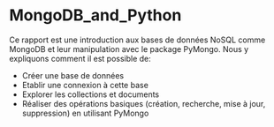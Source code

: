 # MongoDB_and_Python

Ce rapport est une introduction aux bases de données NoSQL comme MongoDB et leur manipulation avec le package PyMongo. Nous y expliquons comment il est possible de:
* Créer une base de données
*  Etablir une connexion à cette base
* Explorer les collections et documents
* Réaliser des opérations basiques (création, recherche, mise à jour, suppression) en utilisant PyMongo
